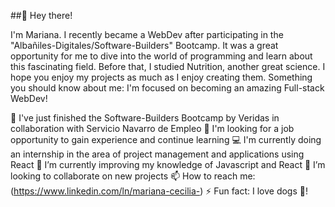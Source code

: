 
##👋 Hey there!

I'm Mariana. I recently became a WebDev after participating in the "Albañiles-Digitales/Software-Builders" Bootcamp. It was a great opportunity for me to dive into the world of programming and learn about this fascinating field. Before that, I studied Nutrition, another great science. I hope you enjoy my projects as much as I enjoy creating them.
Something you should know about me: I'm focused on becoming an amazing Full-stack WebDev!

🎉 I've just finished the Software-Builders Bootcamp by Veridas in collaboration with Servicio Navarro de Empleo
🔭 I'm looking for a job opportunity to gain experience and continue learning
💻 I'm currently doing an internship in the area of project management and applications using React
🌱 I’m currently improving my knowledge of Javascript and React
👯 I’m looking to collaborate on new projects
📫 How to reach me: (https://www.linkedin.com/ln/mariana-cecilia-)
⚡ Fun fact: I love dogs 🐶!

